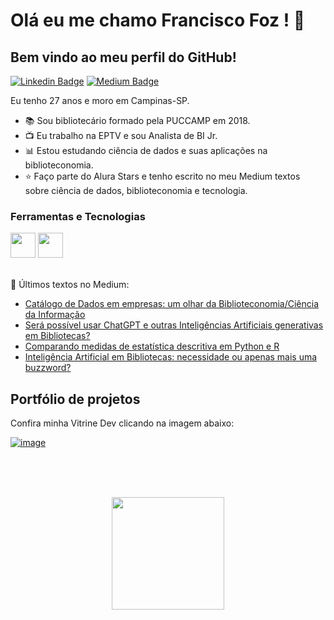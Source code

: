

# Olá eu me chamo Francisco Foz ! 👋
## Bem vindo ao meu perfil do GitHub!           

<p align='left'>
    
[![Linkedin Badge](https://img.shields.io/badge/LinkedIn-0077B5?style=for-the-badge&logo=linkedin&logoColor=white
)](https://www.linkedin.com/in/francisco-tadeu-foz/)
[![Medium Badge](https://img.shields.io/badge/Medium-12100E?style=for-the-badge&logo=medium&logoColor=white
)](https://medium.com/@franciscofoz)
</p>

Eu tenho 27 anos e moro em Campinas-SP.


- :books: Sou bibliotecário formado pela PUCCAMP em 2018.
- :tv: Eu trabalho na EPTV e sou Analista de BI Jr.
- :bar_chart: Estou estudando ciência de dados e suas aplicações na biblioteconomia.
- :star: Faço parte do Alura Stars e tenho escrito no meu Medium textos sobre ciência de dados, biblioteconomia e tecnologia.


### Ferramentas e Tecnologias
<code><img src="https://cdn.jsdelivr.net/gh/devicons/devicon/icons/python/python-original.svg" width="40" height="40"></code>
<code><img src="https://upload.wikimedia.org/wikipedia/commons/thumb/c/cf/New_Power_BI_Logo.svg/2048px-New_Power_BI_Logo.svg.png" width="40" height="40"></code>
</br>
</br>


:pencil: Últimos textos no Medium:
<!-- MEDIUM:START -->
- [Catálogo de Dados em empresas: um olhar da Biblioteconomia/Ciência da Informação](https://franciscofoz.medium.com/cat%C3%A1logo-de-dados-em-empresas-um-olhar-da-biblioteconomia-ci%C3%AAncia-da-informa%C3%A7%C3%A3o-148bd3cdec6f?source=rss-30612e32581e------2)
- [Será possível usar ChatGPT e outras Inteligências Artificiais generativas em Bibliotecas?](https://franciscofoz.medium.com/ser%C3%A1-poss%C3%ADvel-usar-chatgpt-e-outras-intelig%C3%AAncias-artificiais-generativas-em-bibliotecas-d0e990510f98?source=rss-30612e32581e------2)
- [Comparando medidas de estatística descritiva em Python e R](https://franciscofoz.medium.com/comparando-medidas-de-estat%C3%ADstica-descritiva-em-python-e-r-f568bbba1363?source=rss-30612e32581e------2)
- [Inteligência Artificial em Bibliotecas: necessidade ou apenas mais uma buzzword?](https://franciscofoz.medium.com/intelig%C3%AAncia-artificial-em-bibliotecas-necessidade-ou-apenas-mais-uma-buzzword-a921cb4ad29a?source=rss-30612e32581e------2)
<!-- MEDIUM:END -->


## Portfólio de projetos

Confira minha Vitrine Dev clicando na imagem abaixo:

[![image](https://user-images.githubusercontent.com/64700794/188927548-c627858f-5e22-4373-b6fc-f9bd26c5195f.png)](https://cursos.alura.com.br/vitrinedev/FranciscoFoz)

</br>
</br>
</br>

<div>
<a href="https://gist.github.com/FranciscoFoz">
<p align = "center"> <img height="180em" src="https://github-readme-stats.vercel.app/api/top-langs/?username=FranciscoFoz&layout=compact&langs_count=7&theme=dracula"/>
</div>

